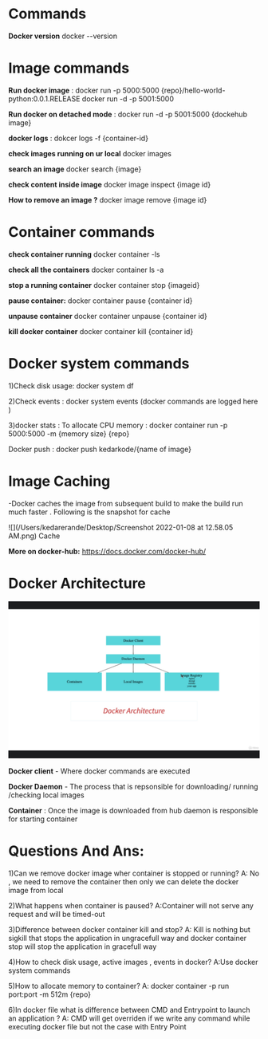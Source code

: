 # **Commands**

**Docker version**
docker --version

# **Image commands**

**Run docker image** :
docker run -p 5000:5000 {repo}/hello-world-python:0.0.1.RELEASE docker run -d -p 5001:5000

**Run docker on detached mode** :
docker run -d -p 5001:5000 {dockehub image}

**docker logs** :
dokcer logs -f {container-id}

**check images running on ur local**
docker images

**search an image**
docker search {image}

**check content inside image**
docker image inspect {image id}

**How to remove an image ?**
docker image remove {image id}

# **Container commands**

**check container running**
docker container -ls

**check all the containers**
docker container ls -a

**stop a running container**
docker container stop {imageid}

**pause container:**
docker container pause {container id}

**unpause container**
docker container unpause {container id}

**kill docker container**
docker container kill {container id}

# **Docker system commands**

1)Check disk usage: docker system df

2)Check events : docker system events (docker commands are logged here )

3)docker stats : To allocate CPU memory : docker container run -p 5000:5000 -m {memory size} {repo}

Docker push :
docker push kedarkode/{name of image}

# **Image Caching**
-Docker caches the image from subsequent build to make the build run much 
faster . Following is the snapshot for cache 


![](/Users/kedarerande/Desktop/Screenshot 2022-01-08 at 12.58.05 AM.png) Cache 





**More on docker-hub:**
https://docs.docker.com/docker-hub/

# **Docker Architecture**

![img.png](img.png)

**Docker client** - Where docker commands are executed

**Docker Daemon** - The process that is repsonsible for downloading/ running /checking local images

**Container** : Once the image is downloaded from hub daemon is responsible for starting container

# **Questions And Ans:**

1)Can we remove docker image wher container is stopped or running? A: No , we need to remove the container then only we
can delete the docker image from local

2)What happens when container is paused? A:Container will not serve any request and will be timed-out

3)Difference between docker container kill and stop? A: Kill is nothing but sigkill that stops the application in
ungracefull way and docker container stop will stop the application in gracefull way

4)How to check disk usage, active images , events in docker? A:Use docker system commands

5)How to allocate memory to container? A: docker container -p run port:port -m 512m {repo}

6)In docker file what is difference between CMD and Entrypoint to launch an application ? A: CMD will get overriden if
we write any command while executing docker file but not the case with Entry Point

